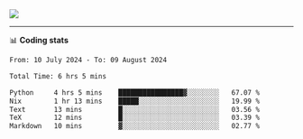 <picture>
  <source
  srcset="https://github-readme-stats.vercel.app/api?username=sant0s12&show_icons=true&theme=dark"
  media="(prefers-color-scheme: dark)"
  />
  <source
  srcset="https://github-readme-stats.vercel.app/api?username=sant0s12&show_icons=true"
  media="(prefers-color-scheme: light)"
  />
  <img src="https://github-readme-stats.vercel.app/api?username=sant0s12&show_icons=true" />
</picture>

---

📊 **Coding stats**

<!--START_SECTION:waka-->

```txt
From: 10 July 2024 - To: 09 August 2024

Total Time: 6 hrs 5 mins

Python     4 hrs 5 mins    ████████████████▓░░░░░░░░   67.07 %
Nix        1 hr 13 mins    █████░░░░░░░░░░░░░░░░░░░░   19.99 %
Text       13 mins         █░░░░░░░░░░░░░░░░░░░░░░░░   03.56 %
TeX        12 mins         █░░░░░░░░░░░░░░░░░░░░░░░░   03.39 %
Markdown   10 mins         ▓░░░░░░░░░░░░░░░░░░░░░░░░   02.77 %
```

<!--END_SECTION:waka-->
